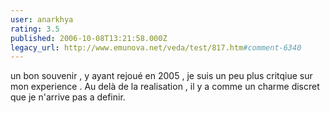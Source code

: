 ```yaml
---
user: anarkhya
rating: 3.5
published: 2006-10-08T13:21:58.000Z
legacy_url: http://www.emunova.net/veda/test/817.htm#comment-6340
---
```

un bon souvenir , y ayant rejoué en 2005 , je suis un peu plus critqiue sur mon experience .
Au delà de la realisation , il y a comme un charme discret que je n'arrive pas a definir.